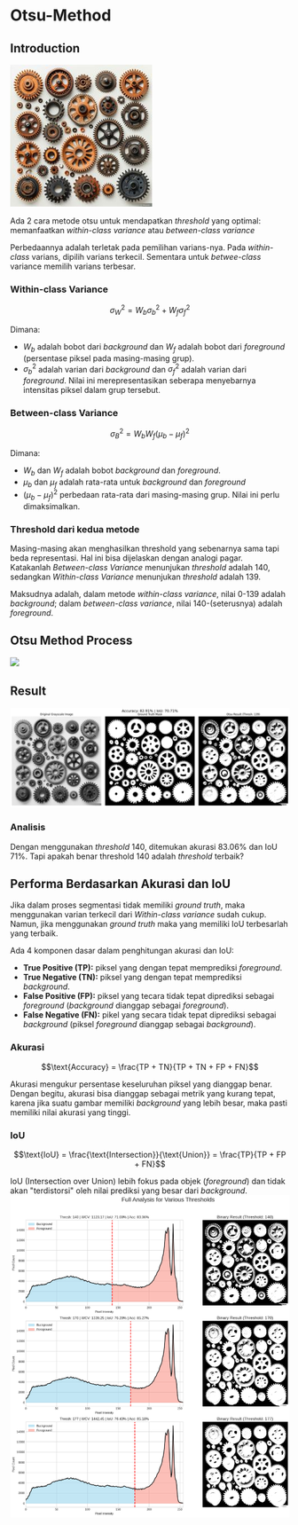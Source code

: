 # Otsu-Method

## Introduction
![](https://github.com/ThomasArtemius/Otsu-Method/blob/main/Image_otsu%20min.jpg)

Ada 2 cara metode otsu untuk mendapatkan *threshold* yang optimal: memanfaatkan *within-class variance* atau *between-class variance*

Perbedaannya adalah terletak pada pemilihan varians-nya. Pada *within-class* varians, dipilih varians terkecil. Sementara untuk *betwee-class* variance memilih varians terbesar.

### Within-class Variance

$$\sigma_W^2 = W_b\sigma_b^2 + W_f\sigma_f^2$$

Dimana:
- $W_b$ adalah bobot dari *background* dan $W_f$ adalah bobot dari *foreground* (persentase piksel pada masing-masing grup).
- $\sigma_b^2$ adalah varian dari *background* dan $\sigma_f^2$ adalah varian dari *foreground*. Nilai ini merepresentasikan seberapa menyebarnya intensitas piksel dalam grup tersebut.

### Between-class Variance

$$\sigma_B^2 = W_b W_f (\mu_b - \mu_f)^2$$

Dimana:
- $W_b$ dan $W_f$ adalah bobot *background* dan *foreground*.
- $\mu_b$ dan $\mu_f$ adalah rata-rata untuk *background* dan *foreground*
- $(\mu_b - \mu_f)^2$ perbedaan rata-rata dari masing-masing grup. Nilai ini perlu dimaksimalkan.

### Threshold dari kedua metode

Masing-masing akan menghasilkan threshold yang sebenarnya sama tapi beda representasi. Hal ini bisa dijelaskan dengan analogi pagar.\
Katakanlah *Between-class Variance* menunjukan *threshold* adalah 140, sedangkan *Within-class Variance* menunjukan *threshold* adalah 139.

Maksudnya adalah, dalam metode *within-class variance*, nilai 0-139 adalah *background*; dalam *between-class variance*, nilai 140-(seterusnya) adalah *foreground*.

## Otsu Method Process
![](https://github.com/ThomasArtemius/Otsu-Method/blob/main/Otsu_Process%20min.gif)

## Result
![](https://github.com/ThomasArtemius/Otsu-Method/blob/main/Result.png)

### Analisis

Dengan menggunakan *threshold* 140, ditemukan akurasi 83.06% dan IoU 71%. Tapi apakah benar threshold 140 adalah *threshold* terbaik?

## Performa Berdasarkan Akurasi dan IoU

Jika dalam proses segmentasi tidak memiliki *ground truth*, maka menggunakan varian terkecil dari *Within-class variance* sudah cukup. Namun, jika menggunakan *ground truth* maka yang memiliki IoU terbesarlah yang terbaik.

Ada 4 komponen dasar dalam penghitungan akurasi dan IoU:
- **True Positive (TP):** piksel yang dengan tepat memprediksi *foreground*.
- **True Negative (TN):** piksel yang dengan tepat memprediksi *background*.
- **False Positive (FP):** piksel yang tecara tidak tepat diprediksi sebagai *foreground* (*background* dianggap sebagai *foreground*).
- **False Negative (FN):** pikel yang secara tidak tepat diprediksi sebagai *background* (piksel *foreground* dianggap sebagai *background*).

### Akurasi
$$\text{Accuracy} = \frac{TP + TN}{TP + TN + FP + FN}$$

Akurasi mengukur persentase keseluruhan piksel yang dianggap benar. Dengan begitu, akurasi bisa dianggap sebagai metrik yang kurang tepat, karena jika suatu gambar memiliki *background* yang lebih besar, maka pasti memiliki nilai akurasi yang tinggi.

### IoU
$$\text{IoU} = \frac{\text{Intersection}}{\text{Union}} = \frac{TP}{TP + FP + FN}$$

IoU (Intersection over Union) lebih fokus pada objek (*foreground*) dan tidak akan "terdistorsi" oleh nilai prediksi yang besar dari *background*.
![](https://github.com/ThomasArtemius/Otsu-Method/blob/main/histogram_best_metrics.png)

